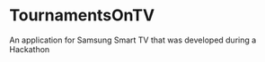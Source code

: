 TournamentsOnTV
===============

An application for Samsung Smart TV that was developed during a Hackathon
